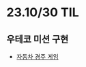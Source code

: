 # 23.10/30 TIL

## 우테코 미션 구현

- [자동차 경주 게임](https://github.com/JinsuYeo/java-racingcar-6/tree/jinsuYeo)
